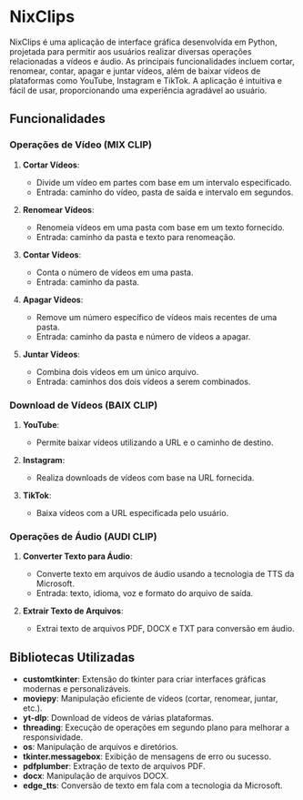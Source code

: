 # NixClips

NixClips é uma aplicação de interface gráfica desenvolvida em Python, projetada para permitir aos usuários realizar diversas operações relacionadas a vídeos e áudio. As principais funcionalidades incluem cortar, renomear, contar, apagar e juntar vídeos, além de baixar vídeos de plataformas como YouTube, Instagram e TikTok. A aplicação é intuitiva e fácil de usar, proporcionando uma experiência agradável ao usuário.

## Funcionalidades

### Operações de Vídeo (MIX CLIP)

1. **Cortar Vídeos**:
   - Divide um vídeo em partes com base em um intervalo especificado.
   - Entrada: caminho do vídeo, pasta de saída e intervalo em segundos.

2. **Renomear Vídeos**:
   - Renomeia vídeos em uma pasta com base em um texto fornecido.
   - Entrada: caminho da pasta e texto para renomeação.

3. **Contar Vídeos**:
   - Conta o número de vídeos em uma pasta.
   - Entrada: caminho da pasta.

4. **Apagar Vídeos**:
   - Remove um número específico de vídeos mais recentes de uma pasta.
   - Entrada: caminho da pasta e número de vídeos a apagar.

5. **Juntar Vídeos**:
   - Combina dois vídeos em um único arquivo.
   - Entrada: caminhos dos dois vídeos a serem combinados.

### Download de Vídeos (BAIX CLIP)

1. **YouTube**:
   - Permite baixar vídeos utilizando a URL e o caminho de destino.

2. **Instagram**:
   - Realiza downloads de vídeos com base na URL fornecida.

3. **TikTok**:
   - Baixa vídeos com a URL especificada pelo usuário.

### Operações de Áudio (AUDI CLIP)

1. **Converter Texto para Áudio**:
   - Converte texto em arquivos de áudio usando a tecnologia de TTS da Microsoft.
   - Entrada: texto, idioma, voz e formato do arquivo de saída.

2. **Extrair Texto de Arquivos**:
   - Extrai texto de arquivos PDF, DOCX e TXT para conversão em áudio.

## Bibliotecas Utilizadas

- **customtkinter**: Extensão do tkinter para criar interfaces gráficas modernas e personalizáveis.
- **moviepy**: Manipulação eficiente de vídeos (cortar, renomear, juntar, etc.).
- **yt-dlp**: Download de vídeos de várias plataformas.
- **threading**: Execução de operações em segundo plano para melhorar a responsividade.
- **os**: Manipulação de arquivos e diretórios.
- **tkinter.messagebox**: Exibição de mensagens de erro ou sucesso.
- **pdfplumber**: Extração de texto de arquivos PDF.
- **docx**: Manipulação de arquivos DOCX.
- **edge_tts**: Conversão de texto em fala com a tecnologia da Microsoft.